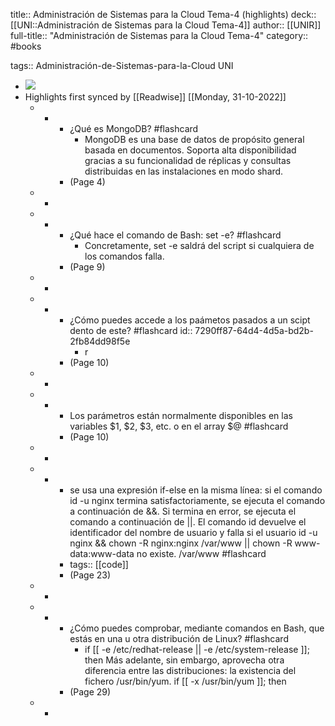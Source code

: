 title:: Administración de Sistemas para la Cloud Tema-4 (highlights)
deck:: [[UNI::Administración de Sistemas para la Cloud Tema-4]]
author:: [[UNIR]]
full-title:: "Administración de Sistemas para la Cloud Tema-4"
category:: #books

tags:: Administración-de-Sistemas-para-la-Cloud UNI

- ![](https://readwise-assets.s3.amazonaws.com/media/uploaded_book_covers/profile_22942/078b3e08-d0f7-4a89-a8d3-db59beea9618.jpg)
- Highlights first synced by [[Readwise]] [[Monday, 31-10-2022]]
	- -
		- ¿Qué es MongoDB? #flashcard
			- MongoDB es una base de datos de propósito general basada en documentos. Soporta alta disponibilidad gracias a su funcionalidad de réplicas y consultas distribuidas en las  instalaciones  en  modo  shard.
		- (Page 4)
	- -
	- -
		- ¿Qué hace el comando de Bash: set -e? #flashcard
			- Concretamente, set -e saldrá del script si cualquiera de los comandos falla.
		- (Page 9)
	- -
	- -
		- ¿Cómo puedes accede a los paámetos pasados a un scipt dento de este? #flashcard
		  id:: 7290ff87-64d4-4d5a-bd2b-2fb84dd98f5e
			- r
		- (Page 10)
	- -
	- -
		- Los parámetros están normalmente disponibles en las variables $1, $2, $3, etc. o en el array $@ #flashcard
		- (Page 10)
	- -
	- -
		- se usa una expresión if-else en la misma línea: si el comando id -u nginx termina satisfactoriamente, se ejecuta el comando a continuación de &&. Si termina en error, se ejecuta el comando a continuación de ||. El comando id devuelve el identificador del nombre de usuario y falla si el usuario id -u nginx && chown -R nginx:nginx /var/www || chown -R www-data:www-data no existe. /var/www #flashcard
		- tags:: [[code]]
		- (Page 23)
	- -
	- -
		- ¿Cómo puedes comprobar, mediante comandos en Bash, que estás en una u otra distribución de Linux? #flashcard
			- if [[ -e /etc/redhat-release || -e /etc/system-release ]]; then Más  adelante,  sin  embargo,  aprovecha  otra  diferencia  entre  las  distribuciones:  la existencia del fichero /usr/bin/yum. if [[ -x /usr/bin/yum ]]; then
		- (Page 29)
	- -